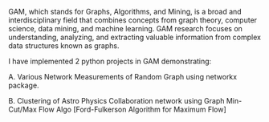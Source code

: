 GAM, which stands for Graphs, Algorithms, and Mining, is a broad and interdisciplinary field that combines concepts from graph theory, computer science, data mining, and machine learning. GAM research focuses on understanding, analyzing, and extracting valuable information from complex data structures known as graphs. 

I have implemented 2 python projects in GAM demonstrating:

A. Various Network Measurements of Random Graph using networkx package.

B. Clustering of Astro Physics Collaboration network using Graph Min-Cut/Max Flow Algo [Ford-Fulkerson Algorithm for Maximum Flow]
